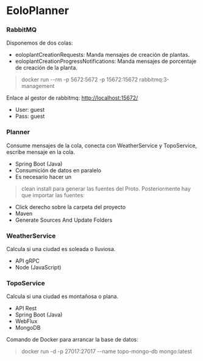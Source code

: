 # EoloPlanner

### RabbitMQ 
Disponemos de dos colas:
* eoloplantCreationRequests: Manda mensajes de creación de plantas.
* eoloplantCreationProgressNotifications: Manda mensajes de porcentaje de creación de la planta.

> docker run --rm -p 5672:5672 -p 15672:15672 rabbitmq:3-management 

Enlace al gestor de rabbitmq: [http://localhost:15672/](http://localhost:15672/)
* User: guest 
* Pass: guest

### Planner
Consume mensajes de la cola, conecta con WeatherService y TopoService, escribe mensaje en la cola.
- Spring Boot (Java)
- Consumición de datos en paralelo
- Es necesario hacer un 
> clean install 
para generar las fuentes del Proto.
Posteriormente hay que importar las fuentes:
  - Click derecho sobre la carpeta del proyecto
  - Maven
  - Generate Sources And Update Folders

### WeatherService
Calcula si una ciudad es soleada o lluviosa.
- API gRPC
- Node (JavaScript)


### TopoService
Calcula si una ciudad es montañosa o plana.
- API Rest
- Spring Boot (Java)
- WebFlux
- MongoDB

Comando de Docker para arrancar la base de datos:
> docker run -d -p 27017:27017 --name topo-mongo-db mongo:latest 